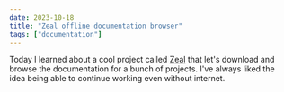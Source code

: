 ```yaml
---
date: 2023-10-18
title: "Zeal offline documentation browser"
tags: ["documentation"]
---
```



Today I learned about a cool project called [Zeal](https://zealdocs.org/) that let's download and browse the documentation for a bunch of projects.
I've always liked the idea being able to continue working even without internet.
